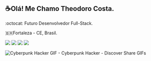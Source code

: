 ## ☕Olá! Me Chamo Theodoro Costa.

:octocat: Futuro Desenvolvedor Full-Stack.

🇧🇷Fortaleza - CE, Brasil. 
  



 <a href="https://discord.gg/c4KvvHmh" target="_blank"><img src="https://img.shields.io/badge/Discord-7289DA?style=for-the-badge&logo=discord&logoColor=white" target="_blank"></a>
<a href = "mailto:theodorocosta97@gmail.com"><img src="https://img.shields.io/badge/-Gmail-%23333?style=for-the-badge&logo=gmail&logoColor=white" target="_blank"></a>
  <a href="https://www.linkedin.com/mwlite/in/theodoro-costa-804b86229" target="_blank"><img src="https://img.shields.io/badge/-LinkedIn-%230077B5?style=for-the-badge&logo=linkedin&logoColor=white" target="_blank"></a> 
<a href="https://api.whatsapp.com/send?phone=5585981555156&text=Theodoro%20Costa%20" target="_blank"><img src="https://img.shields.io/badge/WhatsApp-25D366?style=for-the-badge&logo=whatsapp&logoColor=white" target="_blank"></a> 
 
 ![Cyberpunk Hacker GIF - Cyberpunk Hacker - Discover   Share GIFs](https://user-images.githubusercontent.com/112489125/188294337-aeae8372-ac8f-42e3-bdf6-57acaacc2a38.gif)

